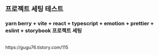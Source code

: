 ## 프로젝트 세팅 테스트

### yarn berry + vite + react + typescript + emotion + prettier + eslint + storybook 프로젝트 세팅

<br />
https://gugu76.tistory.com/115
